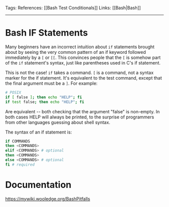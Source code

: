 Tags: 
References: [[Bash Test Conditionals]]
Links: [[Bash|Bash]]

---

# Bash IF Statements

Many beginners have an incorrect intuition about `if` statements brought about by seeing the very common pattern of an if keyword followed immediately by a `[` or `[[`. This convinces people that the `[` is somehow part of the `if` statement's syntax, just like parentheses used in C's if statement.

This is not the case! `if` takes a command. `[` is a command, not a syntax marker for the if statement. It's equivalent to the test command, except that the final argument must be a `]`. For example:

```bash
# POSIX
if [ false ]; then echo "HELP"; fi
if test false; then echo "HELP"; fi
```

Are equivalent -- both checking that the argument "false" is non-empty. In both cases HELP will always be printed, to the surprise of programmers from other languages guessing about shell syntax.

The syntax of an if statement is:

```bash
if COMMANDS
then <COMMANDS>
elif <COMMANDS> # optional
then <COMMANDS>
else <COMMANDS> # optional
fi # required
```

# Documentation

<https://mywiki.wooledge.org/BashPitfalls>
